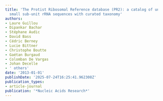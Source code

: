 ```yaml
---
title: 'The Protist Ribosomal Reference database (PR2): a catalog of unicellular eukaryote
  small sub-unit rRNA sequences with curated taxonomy'
authors:
- Laure Guillou
- Dipankar Bachar
- Stéphane Audic
- David Bass
- Cédric Berney
- Lucie Bittner
- Christophe Boutte
- Gaétan Burgaud
- Colomban De Vargas
- Johan Decelle
- ' others'
date: '2013-01-01'
publishDate: '2025-07-24T16:25:41.962308Z'
publication_types:
- article-journal
publication: '*Nucleic Acids Research*'
---
```

